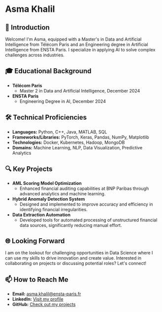 # Asma Khalil

## 🌟 Introduction
Welcome! I'm Asma, equipped with a Master's in Data and Artificial Intelligence from Télécom Paris and an Engineering degree in Artificial Intelligence from ENSTA Paris. I specialize in applying AI to solve complex challenges across industries.

## 🎓 Educational Background
- **Télécom Paris**
  - Master 2 in Data and Artificial Intelligence, December 2024
- **ENSTA Paris**
  - Engineering Degree in AI, December 2024

## 🛠 Technical Proficiencies
- **Languages:** Python, C++, Java, MATLAB, SQL
- **Frameworks/Libraries:** PyTorch, Keras, Pandas, NumPy, Matplotlib
- **Technologies:** Docker, Kubernetes, Hadoop, MongoDB
- **Domains:** Machine Learning, NLP, Data Visualization, Predictive Analytics

## 🔍 Key Projects
- **AML Scoring Model Optimization**
  - Enhanced financial auditing capabilities at BNP Paribas through advanced analytics and machine learning.
- **Hybrid Anomaly Detection System**
  - Designed and implemented to improve accuracy and efficiency in identifying financial irregularities.
- **Data Extraction Automation**
  - Developed tools for automated processing of unstructured financial data sources, significantly reducing manual effort.

## 🌐 Looking Forward
I am on the lookout for challenging opportunities in Data Science where I can use my skills to drive innovation and create value. Interested in collaborating on projects or discussing potential roles? Let's connect!

## 📫 How to Reach Me
- **Email:** [asma.khalil@ensta-paris.fr](mailto:asma.khalil@ensta-paris.fr)
- **LinkedIn:** [Visit my profile](https://www.linkedin.com/in/asma-khalil-71a52b239/)
- **GitHub:** [Check out my projects](https://github.com/asmakhalil1919)

